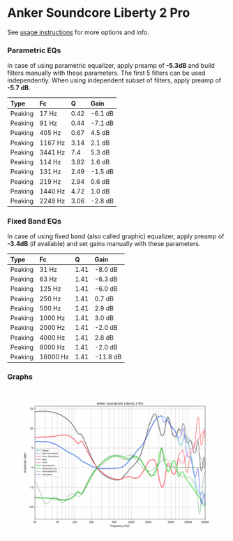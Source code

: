 # Anker Soundcore Liberty 2 Pro
See [usage instructions](https://github.com/jaakkopasanen/AutoEq#usage) for more options and info.

### Parametric EQs
In case of using parametric equalizer, apply preamp of **-5.3dB** and build filters manually
with these parameters. The first 5 filters can be used independently.
When using independent subset of filters, apply preamp of **-5.7 dB**.

| Type    | Fc      |    Q | Gain    |
|:--------|:--------|:-----|:--------|
| Peaking | 17 Hz   | 0.42 | -6.1 dB |
| Peaking | 91 Hz   | 0.44 | -7.1 dB |
| Peaking | 405 Hz  | 0.67 | 4.5 dB  |
| Peaking | 1167 Hz | 3.14 | 2.1 dB  |
| Peaking | 3441 Hz | 7.4  | 5.3 dB  |
| Peaking | 114 Hz  | 3.82 | 1.6 dB  |
| Peaking | 131 Hz  | 2.49 | -1.5 dB |
| Peaking | 219 Hz  | 2.94 | 0.6 dB  |
| Peaking | 1440 Hz | 4.72 | 1.0 dB  |
| Peaking | 2249 Hz | 3.06 | -2.8 dB |

### Fixed Band EQs
In case of using fixed band (also called graphic) equalizer, apply preamp of **-3.4dB**
(if available) and set gains manually with these parameters.

| Type    | Fc       |    Q | Gain     |
|:--------|:---------|:-----|:---------|
| Peaking | 31 Hz    | 1.41 | -8.0 dB  |
| Peaking | 63 Hz    | 1.41 | -6.3 dB  |
| Peaking | 125 Hz   | 1.41 | -6.0 dB  |
| Peaking | 250 Hz   | 1.41 | 0.7 dB   |
| Peaking | 500 Hz   | 1.41 | 2.9 dB   |
| Peaking | 1000 Hz  | 1.41 | 3.0 dB   |
| Peaking | 2000 Hz  | 1.41 | -2.0 dB  |
| Peaking | 4000 Hz  | 1.41 | 2.8 dB   |
| Peaking | 8000 Hz  | 1.41 | -2.0 dB  |
| Peaking | 16000 Hz | 1.41 | -11.8 dB |

### Graphs
![](./Anker%20Soundcore%20Liberty%202%20Pro.png)